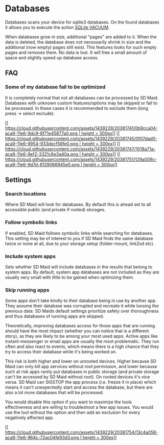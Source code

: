 # Databases
Databases scans your device for sqlite3 databases. On the found databases it allows you to execute the action [SQLite VACUUM](https://sqlite.org/lang_vacuum.html).

When databases grow in size, additional "pages" are added to it. When the data is deleted, the database does not necessarily shrink in size and the additional (now empty) pages still exist. This features looks for such empty pages and removes them. No data is lost. It will free a small amount of space and slightly speed up database access.

## FAQ
### Some of my database fail to be optimized
It is completely normal that not all databases can be processed by SD Maid. Databases with unknown custom features/options may be skipped or fail to be processed. In these cases it is recommended to exclude them (long press -> select exclude).

[[[ https://cloud.githubusercontent.com/assets/1439229/20381741/0b9cca04-aca9-11e6-9dc9-8f71e45877a0.png | height = 300px]]](https://cloud.githubusercontent.com/assets/1439229/20381741/0b9cca04-aca9-11e6-9dc9-8f71e45877a0.png)
[[[ https://cloud.githubusercontent.com/assets/1439229/20381745/0f07dad0-aca9-11e6-9954-933decf58fe0.png | height = 300px]]](https://cloud.githubusercontent.com/assets/1439229/20381745/0f07dad0-aca9-11e6-9954-933decf58fe0.png)
[[[ https://cloud.githubusercontent.com/assets/1439229/20381747/1018a71a-aca9-11e6-9ef2-3321c6e3a40a.png | height = 300px]]](https://cloud.githubusercontent.com/assets/1439229/20381747/1018a71a-aca9-11e6-9ef2-3321c6e3a40a.png)
[[[ https://cloud.githubusercontent.com/assets/1439229/20381751/129a009c-aca9-11e6-9d7d-8129066945e0.png | height = 300px]]](https://cloud.githubusercontent.com/assets/1439229/20381751/129a009c-aca9-11e6-9d7d-8129066945e0.png)

## Settings
### Search locations
Where SD Maid will look for databases. By default this is alread set to all accessible public (and private if rooted) storages.

### Follow symbolic links
If enabled, SD Maid follows symbolic links while searching for databases. This setting may be of interest to you if SD Maid finds the same database twice or none at all, due to your storage setup (folder-mount, link2sd etc).

### Include system apps
Sets whether SD Maid will include databases in the results that belong to system apps. By default, system app databases are not included as they are usually very small with little to be gained when optimizing them.


### Skip running apps
Some apps don't take kindly to their database being in use by another app. They assume their database was corrupted and recreate it while loosing the previous data. SD Maids default settings prioritize safety over thoroughness and thus databases of running apps are skipped.

Theoretically, improving databases access for those apps that are running should have the most impact (whether you can notice that is a different story), as they are likely to be among your most used apps. Active apps like instant-messenger or email apps are usually the msot problematic. They run often and also react to events, which means there is a high chance that they try to access their database while it's being worked on.

This risk is both higher and lower on unrooted devices. Higher because SD Maid can only kill app services without root permission, and lower because such at risk apps rarely put databases in public storage (and private storage can't be accessed by SD Maid without root).
On rooted devices it's vice versa. SD Maid can SIGSTOP the app process (i.e. freeze it in place) which means it can't unexpectedly start and access the database, but there are also a lot more databases that will be processed.

You would disable this option if you want to maximize the tools effectiveness and are willing to troubleshoot a few app issues. You would use the tool without the option and then add an exclusion for every negatively affected app.

[[[ https://cloud.githubusercontent.com/assets/1439229/20381754/13c4a058-aca9-11e6-964c-72ac04fe93d3.png | height = 300px]]](https://cloud.githubusercontent.com/assets/1439229/20381754/13c4a058-aca9-11e6-964c-72ac04fe93d3.png)
